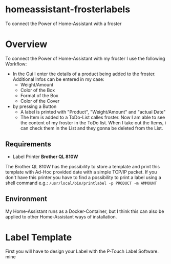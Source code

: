 # homeassistant-frosterlabels
To connect the Power of Home-Assistant with a froster
# Overview 
To connect the Power of Home-Assistant with my froster I use the following Workflow:
  - In the Gui I enter the details of a product being added to the froster. Additional Infos can be entered in my case: 
    * Weight/Amount
    * Color of the Box
    * Format of the Box
    * Color of the Cover
  - by pressing a Button 
    - A label is printed with "Product", "Weight/Amount" and "actual Date"
    - The Item is added to a ToDo-List calles froster.
Now I am able to see the content of my froster in the ToDo list. When I take out the Items, i can check them in the List and they gonna be deleted from the List.

## Requirements 
   * Label Printer **Brother QL 810W**

The Brother QL 810W has the possibility to store a template and print this template with Ad-Hoc provided date with a simple TCP/IP packet. 
If you don't have this printer you have to find a possibility to print a label using a shell command e.g.: `/usr/local/bin/printlabel -p PRODUCT -m AMMOUNT`

## Environment 
My Home-Assistant runs as a Docker-Container, but I think this can also be applied to other Home-Assistant ways of installation.

# Label Template 
First you will have to design your Label with the P-Touch Label Software. mine 

